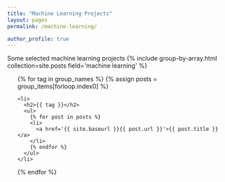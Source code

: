 ```yaml
---
title: "Machine Learning Projects"
layout: pages
permalink: /machine-learning/

author_profile: true
---
```

Some selected machine learning projects
{% include group-by-array.html collection=site.posts field='machine learning' %}

<ul>
  {% for tag in group_names %}
    {% assign posts = group_items[forloop.index0] %}

    <li>
      <h2>{{ tag }}</h2>
      <ul>
        {% for post in posts %}
        <li>
          <a href='{{ site.baseurl }}{{ post.url }}'>{{ post.title }}</a>
        </li>
        {% endfor %}
      </ul>
    </li>
  {% endfor %}
</ul>
